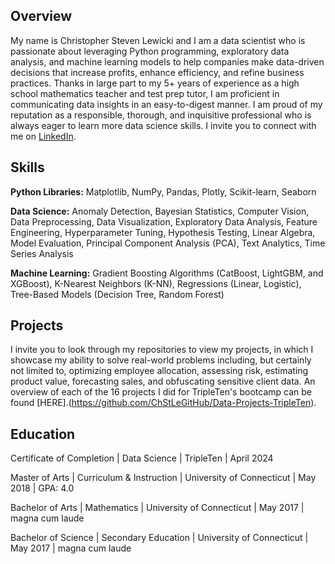 ## Overview

My name is Christopher Steven Lewicki and I am a data scientist who is passionate about leveraging Python programming, exploratory data analysis, and machine learning models to help companies make data-driven decisions that increase profits, enhance efficiency, and refine business practices. Thanks in large part to my 5+ years of experience as a high school mathematics teacher and test prep tutor, I am proficient in communicating data insights in an easy-to-digest manner. I am proud of my reputation as a responsible, thorough, and inquisitive professional who is always eager to learn more data science skills. I invite you to connect with me on [LinkedIn](https://www.linkedin.com/in/christopherslewicki/).

## Skills

**Python Libraries:** Matplotlib, NumPy, Pandas, Plotly, Scikit-learn, Seaborn

**Data Science:** Anomaly Detection, Bayesian Statistics, Computer Vision, Data Preprocessing, Data Visualization, Exploratory Data Analysis, Feature Engineering, Hyperparameter Tuning, Hypothesis Testing, Linear Algebra, Model Evaluation, Principal Component Analysis (PCA), Text Analytics, Time Series Analysis

**Machine Learning:** Gradient Boosting Algorithms (CatBoost, LightGBM, and XGBoost), K-Nearest Neighbors (K-NN), Regressions (Linear, Logistic), Tree-Based Models (Decision Tree, Random Forest)

## Projects

I invite you to look through my repositories to view my projects, in which I showcase my ability to solve real-world problems including, but certainly not limited to, optimizing employee allocation, assessing risk, estimating product value, forecasting sales, and obfuscating sensitive client data. An overview of each of the 16 projects I did for TripleTen's bootcamp can be found [HERE].(https://github.com/ChStLeGitHub/Data-Projects-TripleTen).

## **Education**

Certificate of Completion | Data Science | TripleTen | April 2024

Master of Arts | Curriculum & Instruction | University of Connecticut | May 2018 | GPA: 4.0

Bachelor of Arts | Mathematics | University of Connecticut | May 2017 | magna cum laude

Bachelor of Science | Secondary Education | University of Connecticut | May 2017 | magna cum laude

<!--
**ChStLeGitHub/ChStLeGitHub** is a ✨ _special_ ✨ repository because its `README.md` (this file) appears on your GitHub profile.

Here are some ideas to get you started:

- 🔭 I’m currently working on ...
- 🌱 I’m currently learning ...
- 👯 I’m looking to collaborate on ...
- 🤔 I’m looking for help with ...
- 💬 Ask me about ...
- 📫 How to reach me: ...
- 😄 Pronouns: ...
- ⚡ Fun fact: ...
-->
